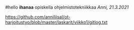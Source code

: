 #hello
**ihanaa** opiskella ohjelmistotekniikkaa
*Anni, 21.3.2021*


https://github.com/anniliisal/ot-harjoitustyo/blob/master/laskarit/viikko1/gitlog.txt




